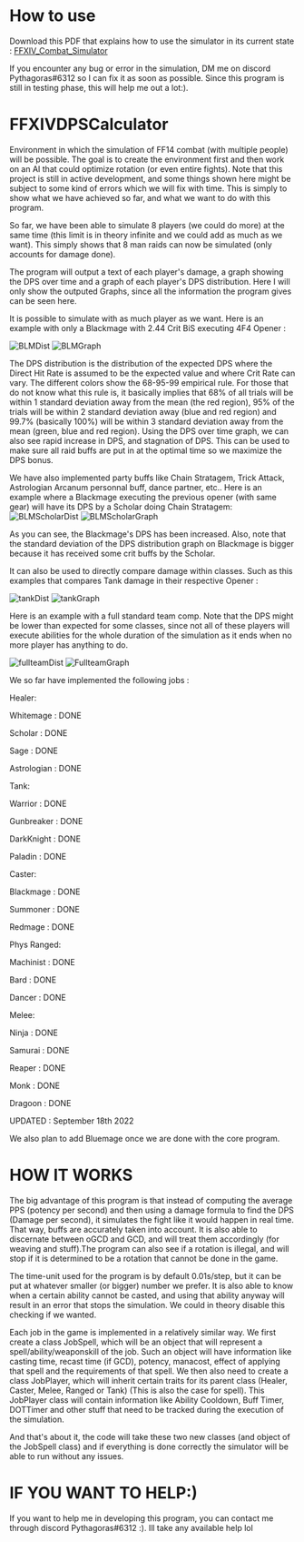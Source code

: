 # How to use

Download this PDF that explains how to use the simulator in its current state : [FFXIV_Combat_Simulator](https://github.com/IAmPythagoras/FFXIVPPSCalculator/files/9596221/FFXIV_Combat_Simulator.2.pdf)



If you encounter any bug or error in the simulation, DM me on discord Pythagoras#6312 so I can fix it as soon as possible. Since this program is still in testing phase, this will help me out a lot:).

# FFXIVDPSCalculator
Environment in which the simulation of FF14 combat (with multiple people) will be possible. 
The goal is to create the environment first and then work on an AI that could optimize rotation (or even entire fights).
Note that this project is still in active development, and some things shown here might be subject to some kind of errors which we will
fix with time. This is simply to show what we have achieved so far, and what we want to do with this program.

So far, we have been able to simulate 8 players (we could do more) at the same time (this limit is in theory infinite and we could add as much as we want).
This simply shows that 8 man raids can now be simulated (only accounts for damage done).

The program will output a text of each player's damage, a graph showing the DPS over time and a graph of each player's DPS distribution. Here I will only show the outputed Graphs, since all the information the program gives can be seen here.

It is possible to simulate with as much player as we want. Here is an example with only a Blackmage with 2.44 Crit BiS executing 4F4 Opener : 

![BLMDist](https://user-images.githubusercontent.com/62820030/171497586-2fbcf405-c377-4684-807b-8ee74468d668.png)
![BLMGraph](https://user-images.githubusercontent.com/62820030/171495792-059caf23-77d7-4060-b600-4ddd17ac5d18.png)

The DPS distribution is the distribution of the expected DPS where the Direct Hit Rate is assumed to be the expected value and where Crit Rate can vary. The different colors show the 68-95-99 empirical rule. For those that do not know what this rule is, it basically implies that 68% of all trials will be within 1 standard deviation away from the mean (the red region), 95% of the trials will be within 2 standard deviation away (blue and red region) and 99.7% (basically 100%) will be within 3 standard deviation away from the mean (green, blue and red region).
Using the DPS over time graph, we can also see rapid increase in DPS, and stagnation of DPS. This can be used to make sure all raid buffs are put in at the optimal time so we maximize the DPS bonus.

We have also implemented party buffs like Chain Stratagem, Trick Attack, Astrologian Arcanum personnal buff, dance partner, etc.. Here is an example where a Blackmage executing the previous opener (with same gear) will have its DPS by a Scholar doing Chain Stratagem: 
![BLMScholarDist](https://user-images.githubusercontent.com/62820030/171496731-fb564013-fd67-48e3-b55a-da05c4b7c74f.PNG)
![BLMScholarGraph](https://user-images.githubusercontent.com/62820030/171496752-b35ea302-e57e-414e-8087-e3114f8cf88f.PNG)

As you can see, the Blackmage's DPS has been increased. Also, note that the standard deviation of the DPS distribution graph on Blackmage is bigger because
it has received some crit buffs by the Scholar.


It can also be used to directly compare damage within classes. Such as this examples that compares Tank damage in their respective Opener : 
 
![tankDist](https://user-images.githubusercontent.com/62820030/171497230-db066d01-3a29-4ba3-bffd-e4cec3217e61.PNG)
![tankGraph](https://user-images.githubusercontent.com/62820030/171497249-ac093177-336b-4a08-8931-e3a2f3d4694d.PNG)


Here is an example with a full standard team comp. Note that the DPS might be lower than expected for some classes, since not all of these players
will execute abilities for the whole duration of the simulation as it ends when no more player has anything to do.

![fullteamDist](https://user-images.githubusercontent.com/62820030/171497282-8acf5732-94e6-49df-952f-af3c4070b356.png)
![FullteamGraph](https://user-images.githubusercontent.com/62820030/171497291-93c94a7b-a9d9-471a-a132-bad3cd2a04e4.png)



We so far have implemented the following jobs :


Healer:

Whitemage : DONE

Scholar : DONE

Sage : DONE

Astrologian : DONE

Tank:

Warrior : DONE

Gunbreaker : DONE

DarkKnight : DONE

Paladin : DONE

Caster:

Blackmage : DONE

Summoner : DONE

Redmage : DONE

Phys Ranged:

Machinist : DONE

Bard : DONE

Dancer : DONE

Melee:

Ninja : DONE

Samurai : DONE

Reaper : DONE

Monk : DONE

Dragoon : DONE

UPDATED : September 18th 2022

We also plan to add Bluemage once we are done with the core program.


# HOW IT WORKS

The big advantage of this program is that instead of computing the average PPS (potency per second) and then using a damage formula to find the
DPS (Damage per second), it simulates the fight like it would happen in real time. That way, buffs are accurately taken into account. It is also able to discernate between oGCD and GCD, and will treat them accordingly (for weaving and stuff).The program can also see if a rotation is illegal, and will stop if it is determined to be a rotation that cannot be done in the game.

The time-unit used for the program is by default 0.01s/step, but it can be put at whatever smaller (or bigger) number we prefer. It is also able to know when a certain ability cannot be casted, and using that ability anyway will result in an error that stops the simulation. We could in theory disable this checking if we wanted.

Each job in the game is implemented in a relatively similar way. We first create a class JobSpell, which will be an object that will represent a spell/ability/weaponskill of the job. Such an object will have information like casting time, recast time (if GCD), potency, manacost, effect of applying that spell and the requirements of that spell. We then also need to create a class JobPlayer, which will inherit certain traits for its parent class (Healer, Caster, Melee, Ranged or Tank) (This is also the case for spell). This JobPlayer class will contain information like Ability Cooldown, Buff Timer, DOTTimer and other stuff that need to be tracked during the execution of the simulation.

And that's about it, the code will take these two new classes (and object of the JobSpell class) and if everything is done correctly the simulator will be able to run without any issues.


# IF YOU WANT TO HELP:)

If you want to help me in developing this program, you can contact me through discord Pythagoras#6312 :). Ill take any available help lol
